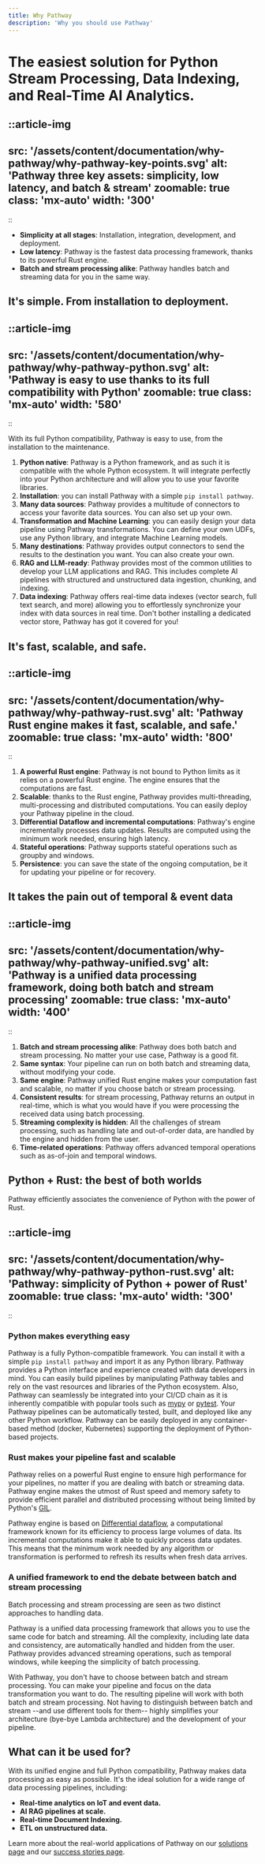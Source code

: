 ```yaml
---
title: Why Pathway
description: 'Why you should use Pathway'
---
```


# The easiest solution for Python Stream Processing, Data Indexing, and Real-Time AI Analytics.

<!-- https://www.canva.com/design/DAGEibqmR74/6QHiszH-xUcKeBSCciNuYA/edit?utm_content=DAGEibqmR74&utm_campaign=designshare&utm_medium=link2&utm_source=sharebutton -->
<!-- ![Pathway three key assets: simplicity, low latency, and batch & stream](/assets/content/documentation/why-pathway/why-pathway-key-points.svg) -->
::article-img
---
src: '/assets/content/documentation/why-pathway/why-pathway-key-points.svg'
alt: 'Pathway three key assets: simplicity, low latency, and batch & stream'
zoomable: true
class: 'mx-auto'
width: '300'
---
::

- **Simplicity at all stages**: Installation, integration, development, and deployment.
- **Low latency**: Pathway is the fastest data processing framework, thanks to its powerful Rust engine.
- **Batch and stream processing alike**: Pathway handles batch and streaming data for you in the same way.


## It's simple. From installation to deployment.

<!-- https://www.canva.com/design/DAGEirGYDO0/YtOm02qpZF52oy6C022low/edit?utm_content=DAGEirGYDO0&utm_campaign=designshare&utm_medium=link2&utm_source=sharebutton -->
<!-- ![Pathway is easy to use thanks to its full compatibility with Python](/assets/content/documentation/why-pathway/why-pathway-python.svg) -->
::article-img
---
src: '/assets/content/documentation/why-pathway/why-pathway-python.svg'
alt: 'Pathway is easy to use thanks to its full compatibility with Python'
zoomable: true
class: 'mx-auto'
width: '580'
---
::

With its full Python compatibility, Pathway is easy to use, from the installation to the maintenance.

1. **Python native**: Pathway is a Python framework, and as such it is compatible with the whole Python ecosystem. It will integrate perfectly into your Python architecture and will allow you to use your favorite libraries.
2. **Installation**: you can install Pathway with a simple `pip install pathway`.
3. **Many data sources**: Pathway provides a multitude of connectors to access your favorite data sources. You can also set up your own.
4. **Transformation and Machine Learning**: you can easily design your data pipeline using Pathway transformations. You can define your own UDFs, use any Python library, and integrate Machine Learning models.
5. **Many destinations**: Pathway provides output connectors to send the results to the destination you want. You can also create your own.
6. **RAG and LLM-ready**: Pathway provides most of the common utilities to develop your LLM applications and RAG. This includes complete AI pipelines with structured and unstructured data ingestion, chunking, and indexing.
7. **Data indexing**: Pathway offers real-time data indexes (vector search, full text search, and more) allowing you to effortlessly synchronize your index with data sources in real time. Don't bother installing a dedicated vector store, Pathway has got it covered for you!

## It's fast, scalable, and safe.

<!-- https://www.canva.com/design/DAGEipyLAgo/kZCSb7DqOXTnVbvghT2m2w/edit?utm_content=DAGEipyLAgo&utm_campaign=designshare&utm_medium=link2&utm_source=sharebutton -->
<!-- ![Pathway Rust engine makes it fast, scalable, and safe.](/assets/content/documentation/why-pathway/why-pathway-rust.svg) -->
::article-img
---
src: '/assets/content/documentation/why-pathway/why-pathway-rust.svg'
alt: 'Pathway Rust engine makes it fast, scalable, and safe.'
zoomable: true
class: 'mx-auto'
width: '800'
---
::

1. **A powerful Rust engine**: Pathway is not bound to Python limits as it relies on a powerful Rust engine. The engine ensures that the computations are fast.
2. **Scalable**: thanks to the Rust engine, Pathway provides multi-threading, multi-processing and distributed computations. You can easily deploy your Pathway pipeline in the cloud.
3. **Differential Dataflow and incremental computations**: Pathway's engine incrementally processes data updates. Results are computed using the minimum work needed, ensuring high latency.
4. **Stateful operations**: Pathway supports stateful operations such as groupby and windows.
5. **Persistence**: you can save the state of the ongoing computation, be it for updating your pipeline or for recovery.
<!-- 6. **Fault-tolerant** -->

## It takes the pain out of temporal & event data

<!-- https://www.canva.com/design/DAGEiyGFyX4/3cMkRN6D5jmomK7vC-p0NQ/edit?utm_content=DAGEiyGFyX4&utm_campaign=designshare&utm_medium=link2&utm_source=sharebutton -->
<!-- ![Pathway is a unified data processing framework, doing both batch and stream processing](/assets/content/documentation/why-pathway/why-pathway-unified.svg) -->
::article-img
---
src: '/assets/content/documentation/why-pathway/why-pathway-unified.svg'
alt: 'Pathway is a unified data processing framework, doing both batch and stream processing'
zoomable: true
class: 'mx-auto'
width: '400'
---
::

1. **Batch and stream processing alike**: Pathway does both batch and stream processing. No matter your use case, Pathway is a good fit.
2. **Same syntax**: Your pipeline can run on both batch and streaming data, without modifying your code.
3. **Same engine**: Pathway unified Rust engine makes your computation fast and scalable, no matter if you choose batch or stream processing.
4. **Consistent results**: for stream processing, Pathway returns an output in real-time, which is what you would have if you were processing the received data using batch processing.
5. **Streaming complexity is hidden**: All the challenges of stream processing, such as handling late and out-of-order data, are handled by the engine and hidden from the user.
6. **Time-related operations**: Pathway offers advanced temporal operations such as as-of-join and temporal windows. 

## Python + Rust: the best of both worlds

Pathway efficiently associates the convenience of Python with the power of Rust.

<!-- https://www.canva.com/design/DAGEjAJ_cS0/wdoUAK8nJpp85jcjjbHLnQ/edit?utm_content=DAGEjAJ_cS0&utm_campaign=designshare&utm_medium=link2&utm_source=sharebutton -->
<!-- ![Pathway: simplicity of Python + power of Rust](/assets/content/documentation/why-pathway/why-pathway-python-rust.svg) -->
::article-img
---
src: '/assets/content/documentation/why-pathway/why-pathway-python-rust.svg'
alt: 'Pathway: simplicity of Python + power of Rust'
zoomable: true
class: 'mx-auto'
width: '300'
---
::

### Python makes everything easy

Pathway is a fully Python-compatible framework.
You can install it with a simple `pip install pathway` and import it as any Python library.
Pathway provides a Python interface and experience created with data developers in mind.
You can easily build pipelines by manipulating Pathway tables and rely on the vast resources and libraries of the Python ecosystem.
Also, Pathway can seamlessly be integrated into your CI/CD chain as it is inherently compatible with popular tools such as [mypy](https://mypy-lang.org/) or [pytest](https://pytest.org/).
Your Pathway pipelines can be automatically tested, built, and deployed like any other Python workflow.
Pathway can be easily deployed in any container-based method (docker, Kubernetes) supporting the deployment of Python-based projects.

### Rust makes your pipeline fast and scalable

Pathway relies on a powerful Rust engine to ensure high performance for your pipelines, no matter if you are dealing with batch or streaming data.
Pathway engine makes the utmost of Rust speed and memory safety to provide efficient parallel and distributed processing without being limited by Python's [GIL](https://en.wikipedia.org/w/index.php?title=Global_interpreter_lock&oldid=1144836295).

Pathway engine is based on [Differential dataflow](https://timelydataflow.github.io/differential-dataflow/), a computational framework known for its efficiency to process large volumes of data.
Its incremental computations make it able to quickly process data updates.
This means that the minimum work needed by any algorithm or transformation is performed to refresh its results when fresh data arrives.

### A unified framework to end the debate between batch and stream processing

Batch processing and stream processing are seen as two distinct approaches to handling data.
<!-- However, when you think about it, all the data we interact with is, in essence, a data stream.
Data is typically generated and updated over time. -->
Pathway is a unified data processing framework that allows you to use the same code for batch and streaming.
All the complexity, including late data and consistency, are automatically handled and hidden from the user.
Pathway provides advanced streaming operations, such as temporal windows, while keeping the simplicity of batch processing.

With Pathway, you don't have to choose between batch and stream processing.
You can make your pipeline and focus on the data transformation you want to do.
The resulting pipeline will work with both batch and stream processing.
Not having to distinguish between batch and stream --and use different tools for them-- highly simplifies your architecture (bye-bye Lambda architecture) and the development of your pipeline.

## What can it be used for?
With its unified engine and full Python compatibility, Pathway makes data processing as easy as possible.
It's the ideal solution for a wide range of data processing pipelines, including:
- **Real-time analytics on IoT and event data.**
- **AI RAG pipelines at scale.**
- **Real-time Document Indexing.**
- **ETL on unstructured data.**

Learn more about the real-world applications of Pathway on our [solutions page](/solutions) and our [success stories page](/success-stories).
